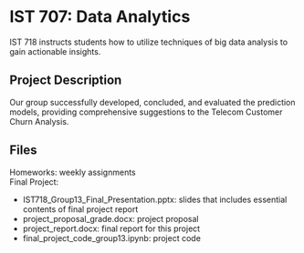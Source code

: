# IST 707: Data Analytics 
IST 718 instructs students how to utilize techniques of big data analysis to gain actionable insights.

## Project Description
Our group successfully developed, concluded, and evaluated the prediction models, providing comprehensive suggestions to the Telecom Customer Churn Analysis. 

## Files
Homeworks: weekly assignments <br>
Final Project: <br>
- IST718_Group13_Final_Presentation.pptx: slides that includes essential contents of final project report <br>
- project_proposal_grade.docx: project proposal <br>
- project_report.docx: final report for this project<br>
- final_project_code_group13.ipynb: project code <br>
